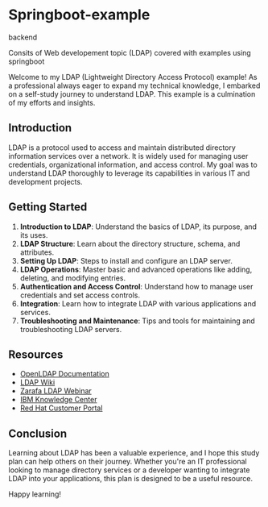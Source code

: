 # Springboot-example
backend

Consits of Web developement topic (LDAP) covered with examples using springboot

Welcome to my LDAP (Lightweight Directory Access Protocol) example! As a professional always eager to expand my technical knowledge, I embarked on a self-study journey to understand LDAP. This example is a culmination of my efforts and insights.

## Introduction

LDAP is a protocol used to access and maintain distributed directory information services over a network. It is widely used for managing user credentials, organizational information, and access control. My goal was to understand LDAP thoroughly to leverage its capabilities in various IT and development projects.


## Getting Started

1. **Introduction to LDAP**: Understand the basics of LDAP, its purpose, and its uses.
2. **LDAP Structure**: Learn about the directory structure, schema, and attributes.
3. **Setting Up LDAP**: Steps to install and configure an LDAP server.
4. **LDAP Operations**: Master basic and advanced operations like adding, deleting, and modifying entries.
5. **Authentication and Access Control**: Understand how to manage user credentials and set access controls.
6. **Integration**: Learn how to integrate LDAP with various applications and services.
7. **Troubleshooting and Maintenance**: Tips and tools for maintaining and troubleshooting LDAP servers.

## Resources

- [OpenLDAP Documentation](https://www.openldap.org/doc/)
- [LDAP Wiki](https://ldapwiki.com/)
- [Zarafa LDAP Webinar](https://www.zarafa.com)
- [IBM Knowledge Center](https://www.ibm.com/support/knowledgecenter/)
- [Red Hat Customer Portal](https://access.redhat.com/documentation/)


## Conclusion

Learning about LDAP has been a valuable experience, and I hope this study plan can help others on their journey. Whether you're an IT professional looking to manage directory services or a developer wanting to integrate LDAP into your applications, this plan is designed to be a useful resource.

Happy learning!


